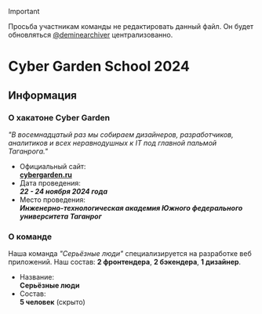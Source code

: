 > [!IMPORTANT]
> Просьба участникам команды не редактировать данный файл. Он будет обновляться [@deminearchiver](https://github.com/deminearchiver) централизованно.

# Cyber Garden School 2024

## Информация

### О хакатоне Cyber Garden

*"В восемнадцатый раз мы собираем дизайнеров, разработчиков, аналитиков и всех неравнодушных к IT под главной пальмой Таганрога."*


- Официальный сайт:\
  [**cybergarden.ru**](https://cybergarden.ru)
- Дата проведения:\
  ***22 - 24 ноября 2024 года***
- Место проведения:\
  ***Инженерно-технологическая академия
Южного федерального университета
Таганрог***

### О команде

Наша команда *"Серьёзные люди"* специализируется на разработке веб приложений. Наш состав: **2 фронтендера**, **2 бэкендера**, **1 дизайнер**.

- Название:\
  **Серьёзные люди**
- Состав:\
  **5 человек** (скрыто)
